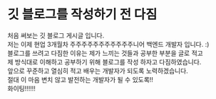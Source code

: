 # 깃 블로그를 작성하기 전 다짐


처음 써보는 깃 블로그 게시글 입니다.  
저는 이제 현업 3개월차 주주주주주주주주주주주니어 백엔드 개발자 입니다. :)  
블로그를 쓰려고 다짐한 이유는 제가 느끼는 것들과 공부한 부분을 글로 적고  
제 방식대로 이해하고 공부하기 위해 블로그를 작성 하자고 다짐하였습니다.  
앞으로 꾸준하고 열심히 적고 배우는 개발자가 되도록 노력하겠습니다.  
절대 이 마음 변치 않고 발전하는 개발자가 될 수 있도록!!  
화이팅!!!!!!

